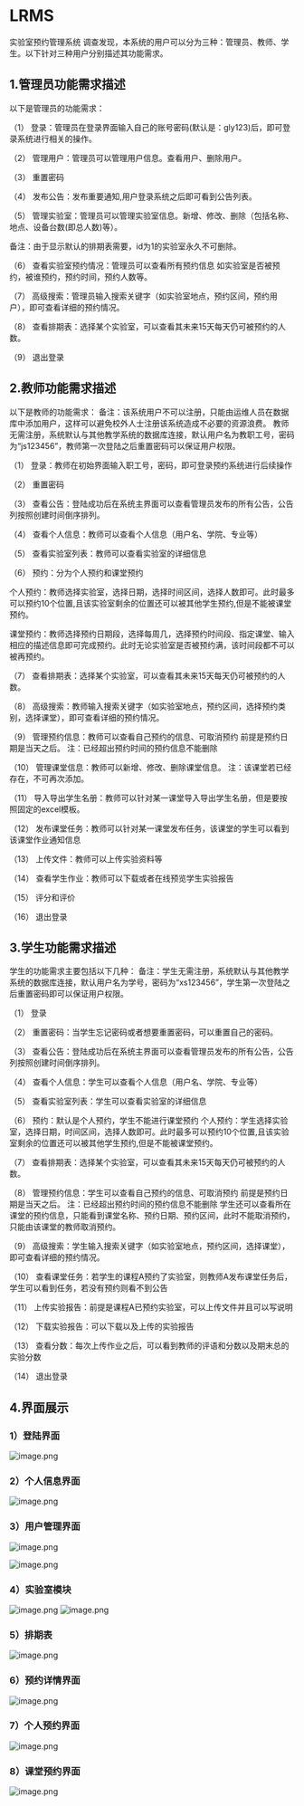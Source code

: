 # LRMS
实验室预约管理系统
调查发现，本系统的用户可以分为三种：管理员、教师、学生。以下针对三种用户分别描述其功能需求。
## 1.管理员功能需求描述
以下是管理员的功能需求：

（1）	登录：管理员在登录界面输入自己的账号密码(默认是：gly123)后，即可登录系统进行相关的操作。 

（2）	管理用户：管理员可以管理用户信息。查看用户、删除用户。 

（3）	重置密码 

（4）	发布公告：发布重要通知,用户登录系统之后即可看到公告列表。 

（5）	管理实验室：管理员可以管理实验室信息。新增、修改、删除（包括名称、地点、设备台数(即总人数)等）。 

备注：由于显示默认的排期表需要，id为1的实验室永久不可删除。 

（6）	查看实验室预约情况：管理员可以查看所有预约信息 如实验室是否被预约，被谁预约，预约时间，预约人数等。 

（7）	高级搜索：管理员输入搜索关键字（如实验室地点，预约区间，预约用户），即可查看详细的预约情况。 

（8）	查看排期表：选择某个实验室，可以查看其未来15天每天仍可被预约的人数。 

（9）	退出登录 
## 2.教师功能需求描述
以下是教师的功能需求：
备注：该系统用户不可以注册，只能由运维人员在数据库中添加用户，这样可以避免校外人士注册该系统造成不必要的资源浪费。
教师无需注册，系统默认与其他教学系统的数据库连接，默认用户名为教职工号，密码为“js123456”，教师第一次登陆之后重置密码可以保证用户权限。

（1）	登录：教师在初始界面输入职工号，密码，即可登录预约系统进行后续操作

（2）	重置密码

（3）	查看公告：登陆成功后在系统主界面可以查看管理员发布的所有公告，公告列按照创建时间倒序排列。

（4）	查看个人信息：教师可以查看个人信息（用户名、学院、专业等）

（5）	查看实验室列表：教师可以查看实验室的详细信息

（6）	预约：分为个人预约和课堂预约

个人预约：教师选择实验室，选择日期，选择时间区间，选择人数即可。此时最多可以预约10个位置,且该实验室剩余的位置还可以被其他学生预约,但是不能被课堂预约。

课堂预约：教师选择预约日期段，选择每周几，选择预约时间段、指定课堂、输入相应的描述信息即可完成预约。此时无论实验室是否被预约满，该时间段都不可以被再预约。

（7）	查看排期表：选择某个实验室，可以查看其未来15天每天仍可被预约的人数。

（8）	高级搜索：教师输入搜索关键字（如实验室地点，预约区间，选择预约类别，选择课堂），即可查看详细的预约情况。

（9）	管理预约信息：教师可以查看自己预约的信息、可取消预约 前提是预约日期是当天之后。
注：已经超出预约时间的预约信息不能删除

（10）	管理课堂信息：教师可以新增、修改、删除课堂信息。
注：该课堂若已经存在，不可再次添加。

（11）	导入导出学生名册：教师可以针对某一课堂导入导出学生名册，但是要按照固定的excel模板。

（12）	发布课堂任务：教师可以针对某一课堂发布任务，该课堂的学生可以看到该课堂作业通知信息

（13）	上传文件：教师可以上传实验资料等

（14）	查看学生作业：教师可以下载或者在线预览学生实验报告

（15）	评分和评价 

（16）	退出登录
## 3.学生功能需求描述
学生的功能需求主要包括以下几种：
备注：学生无需注册，系统默认与其他教学系统的数据库连接，默认用户名为学号，密码为“xs123456”，学生第一次登陆之后重置密码即可以保证用户权限。 

（1）	登录

（2）	重置密码：当学生忘记密码或者想要重置密码，可以重置自己的密码。

（3）	查看公告：登陆成功后在系统主界面可以查看管理员发布的所有公告，公告列按照创建时间倒序排列。

（4）	查看个人信息：学生可以查看个人信息（用户名、学院、专业等）

（5）	查看实验室列表：学生可以查看实验室的详细信息

（6）	预约：默认是个人预约，学生不能进行课堂预约
个人预约：学生选择实验室，选择日期，时间区间，选择人数即可。此时最多可以预约10个位置,且该实验室剩余的位置还可以被其他学生预约,但是不能被课堂预约。

（7）	查看排期表：选择某个实验室，可以查看其未来15天每天仍可被预约的人数。

（8）	管理预约信息：学生可以查看自己预约的信息、可取消预约 前提是预约日期是当天之后。
注：已经超出预约时间的预约信息不能删除
学生还可以查看所在课堂的预约信息，只能看到课堂名称、预约日期、预约区间，此时不能取消预约，只能由该课堂的教师取消预约。

（9）	高级搜索：学生输入搜索关键字（如实验室地点，预约区间，选择课堂），即可查看详细的预约情况。

（10）	查看课堂任务：若学生的课程A预约了实验室，则教师A发布课堂任务后，学生可以看到任务，若没有预约则看不到公告

（11）	上传实验报告：前提是课程A已预约实验室，可以上传文件并且可以写说明

（12）	下载实验报告：可以下载以及上传的实验报告

（13）	查看分数：每次上传作业之后，可以看到教师的评语和分数以及期末总的实验分数

（14）	退出登录

## 4.界面展示

### 1）登陆界面

![image.png](https://upload-images.jianshu.io/upload_images/7855203-9d6f7ab5b1e6f5e6.png?imageMogr2/auto-orient/strip%7CimageView2/2/w/1240)

### 2）个人信息界面

![image.png](https://upload-images.jianshu.io/upload_images/7855203-caca0dafccc61fb1.png?imageMogr2/auto-orient/strip%7CimageView2/2/w/1240)

### 3）用户管理界面

![image.png](https://upload-images.jianshu.io/upload_images/7855203-08cbd90e92837a15.png?imageMogr2/auto-orient/strip%7CimageView2/2/w/1240)

![image.png](https://upload-images.jianshu.io/upload_images/7855203-52452db43931baad.png?imageMogr2/auto-orient/strip%7CimageView2/2/w/1240)

### 4）实验室模块

![image.png](https://upload-images.jianshu.io/upload_images/7855203-0aba620e4db5c020.png?imageMogr2/auto-orient/strip%7CimageView2/2/w/1240)
![image.png](https://upload-images.jianshu.io/upload_images/7855203-fb6bd48cccdfb1dd.png?imageMogr2/auto-orient/strip%7CimageView2/2/w/1240)

### 5）排期表

![image.png](https://upload-images.jianshu.io/upload_images/7855203-dec1cb703a9c31d8.png?imageMogr2/auto-orient/strip%7CimageView2/2/w/1240)

### 6）预约详情界面

![image.png](https://upload-images.jianshu.io/upload_images/7855203-2b89053cf6577173.png?imageMogr2/auto-orient/strip%7CimageView2/2/w/1240)

### 7）个人预约界面

![image.png](https://upload-images.jianshu.io/upload_images/7855203-6a3c2617c943942a.png?imageMogr2/auto-orient/strip%7CimageView2/2/w/1240)

### 8）课堂预约界面

![image.png](https://upload-images.jianshu.io/upload_images/7855203-fd2c43710d116262.png?imageMogr2/auto-orient/strip%7CimageView2/2/w/1240)